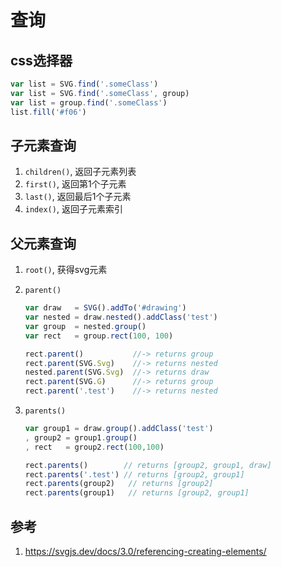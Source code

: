 
# 查询


## css选择器

```js
var list = SVG.find('.someClass')
var list = SVG.find('.someClass', group)
var list = group.find('.someClass')
list.fill('#f06')
```


## 子元素查询

1. `children()`, 返回子元素列表
2. `first()`, 返回第1个子元素
3. `last()`, 返回最后1个子元素
4. `index()`, 返回子元素索引


## 父元素查询
1. `root()`, 获得svg元素
2. `parent()`

    ```js
    var draw   = SVG().addTo('#drawing')
    var nested = draw.nested().addClass('test')
    var group  = nested.group()
    var rect   = group.rect(100, 100)

    rect.parent()           //-> returns group
    rect.parent(SVG.Svg)    //-> returns nested
    nested.parent(SVG.Svg)  //-> returns draw
    rect.parent(SVG.G)      //-> returns group
    rect.parent('.test')    //-> returns nested
    ```

3. `parents()`

    ```js
    var group1 = draw.group().addClass('test')
    , group2 = group1.group()
    , rect   = group2.rect(100,100)

    rect.parents()        // returns [group2, group1, draw]
    rect.parents('.test') // returns [group2, group1]
    rect.parents(group2)   // returns [group2]
    rect.parents(group1)   // returns [group2, group1]
    ```



## 参考
1. https://svgjs.dev/docs/3.0/referencing-creating-elements/